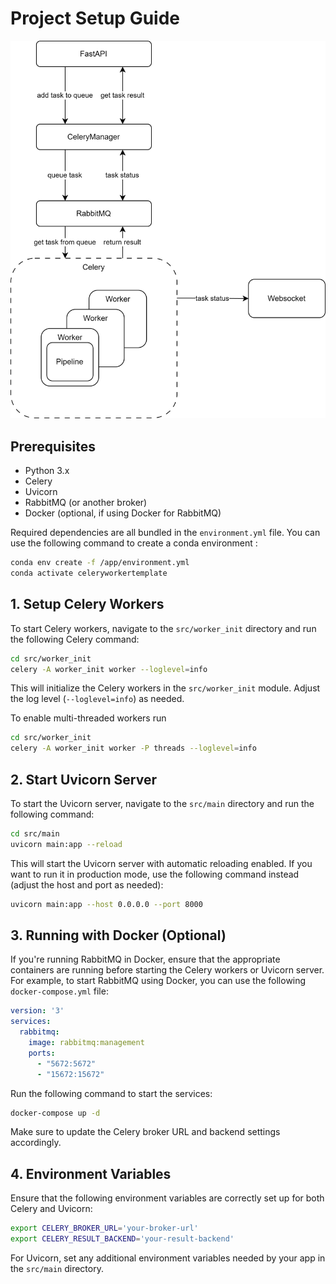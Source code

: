 
# Project Setup Guide


![alt](architecture.drawio.svg)
## Prerequisites

- Python 3.x
- Celery
- Uvicorn
- RabbitMQ (or another broker)
- Docker (optional, if using Docker for RabbitMQ)

Required dependencies are all bundled in the `environment.yml` file. You can use the following command to create a conda environment : 

```bash
conda env create -f /app/environment.yml
conda activate celeryworkertemplate
```

## 1. Setup Celery Workers

To start Celery workers, navigate to the `src/worker_init` directory and run the following Celery command:

```bash
cd src/worker_init
celery -A worker_init worker --loglevel=info
```

This will initialize the Celery workers in the `src/worker_init` module. Adjust the log level (`--loglevel=info`) as needed.

To enable multi-threaded workers run
```bash
cd src/worker_init
celery -A worker_init worker -P threads --loglevel=info
```

## 2. Start Uvicorn Server

To start the Uvicorn server, navigate to the `src/main` directory and run the following command:

```bash
cd src/main
uvicorn main:app --reload
```

This will start the Uvicorn server with automatic reloading enabled. If you want to run it in production mode, use the following command instead (adjust the host and port as needed):

```bash
uvicorn main:app --host 0.0.0.0 --port 8000
```

## 3. Running with Docker (Optional)

If you're running RabbitMQ in Docker, ensure that the appropriate containers are running before starting the Celery workers or Uvicorn server. For example, to start RabbitMQ using Docker, you can use the following `docker-compose.yml` file:

```yaml
version: '3'
services:
  rabbitmq:
    image: rabbitmq:management
    ports:
      - "5672:5672"
      - "15672:15672"
```

Run the following command to start the services:

```bash
docker-compose up -d
```

Make sure to update the Celery broker URL and backend settings accordingly.

## 4. Environment Variables

Ensure that the following environment variables are correctly set up for both Celery and Uvicorn:

```bash
export CELERY_BROKER_URL='your-broker-url'
export CELERY_RESULT_BACKEND='your-result-backend'
```

For Uvicorn, set any additional environment variables needed by your app in the `src/main` directory.



